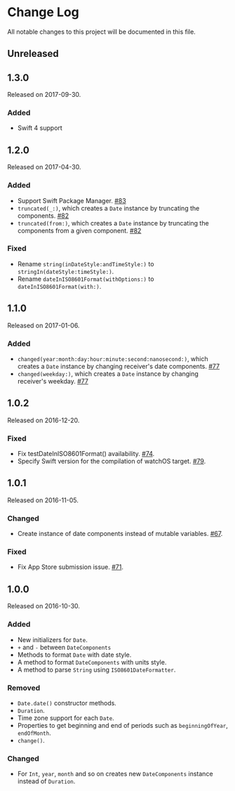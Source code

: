 # Change Log
All notable changes to this project will be documented in this file.

## Unreleased

## 1.3.0
Released on 2017-09-30.

### Added
* Swift 4 support

## 1.2.0
Released on 2017-04-30.

### Added
* Support Swift Package Manager. [#83](https://github.com/naoty/Timepiece/pull/83)
* `truncated(_:)`, which creates a `Date` instance by truncating the components. [#82](https://github.com/naoty/Timepiece/pull/82)
* `truncated(from:)`, which creates a `Date` instance by truncating the components from a given component. [#82](https://github.com/naoty/Timepiece/pull/82)

### Fixed
* Rename `string(inDateStyle:andTimeStyle:)` to `stringIn(dateStyle:timeStyle:)`.
* Rename `dateInISO8601Format(withOptions:)` to `dateInISO8601Format(with:)`.

## 1.1.0
Released on 2017-01-06.

### Added
* `changed(year:month:day:hour:minute:second:nanosecond:)`, which creates a `Date` instance by changing receiver's date components. [#77](https://github.com/naoty/Timepiece/pull/77)
* `changed(weekday:)`, which creates a `Date` instance by changing receiver's weekday. [#77](https://github.com/naoty/Timepiece/pull/77)

## 1.0.2
Released on 2016-12-20.

### Fixed
* Fix testDateInISO8601Format() availability. [#74](https://github.com/naoty/Timepiece/pull/74).
* Specify Swift version for the compilation of watchOS target. [#79](https://github.com/naoty/Timepiece/pull/79).

## 1.0.1
Released on 2016-11-05.

### Changed
* Create instance of date components instead of mutable variables. [#67](https://github.com/naoty/Timepiece/pull/67).

### Fixed
* Fix App Store submission issue. [#71](https://github.com/naoty/Timepiece/pull/71).

## 1.0.0
Released on 2016-10-30.

### Added
* New initializers for `Date`.
* `+` and `-` between `DateComponents`
* Methods to format `Date` with date style.
* A method to format `DateComponents` with units style.
* A method to parse `String` using `ISO8601DateFormatter`.

### Removed
* `Date.date()` constructor methods.
* `Duration`.
* Time zone support for each `Date`.
* Properties to get beginning and end of periods such as `beginningOfYear`, `endOfMonth`.
* `change()`.

### Changed
* For `Int`, `year`, `month` and so on creates new `DateComponents` instance instead of `Duration`.
